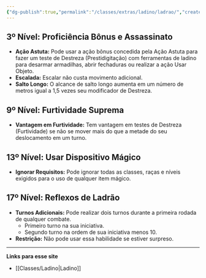 ```yaml
---
{"dg-publish":true,"permalink":"/classes/extras/ladino/ladrao/","created":"2024-07-26T08:14:29.398-03:00"}
---
```



## 3º Nível: Proficiência Bônus e Assassinato
- **Ação Astuta:** Pode usar a ação bônus concedida pela Ação Astuta para fazer um teste de Destreza (Prestidigitação) com ferramentas de ladino para desarmar armadilhas, abrir fechaduras ou realizar a ação Usar Objeto.
- **Escalada:** Escalar não custa movimento adicional.
- **Salto Longo:** O alcance de salto longo aumenta em um número de metros igual a 1,5 vezes seu modificador de Destreza.

## 9º Nível: Furtividade Suprema
- **Vantagem em Furtividade:** Tem vantagem em testes de Destreza (Furtividade) se não se mover mais do que a metade do seu deslocamento em um turno.

## 13º Nível: Usar Dispositivo Mágico
- **Ignorar Requisitos:** Pode ignorar todas as classes, raças e níveis exigidos para o uso de qualquer item mágico.

## 17º Nível: Reflexos de Ladrão
- **Turnos Adicionais:** Pode realizar dois turnos durante a primeira rodada de qualquer combate.
  - Primeiro turno na sua iniciativa.
  - Segundo turno na ordem de sua iniciativa menos 10.
- **Restrição:** Não pode usar essa habilidade se estiver surpreso.

___
**Links para esse site**
- [[Classes/Ladino\|Ladino]]